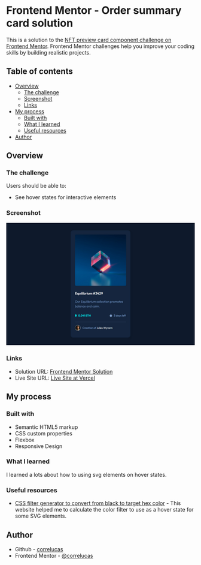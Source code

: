 # Frontend Mentor - Order summary card solution

This is a solution to the [NFT preview card component challenge on Frontend Mentor](https://www.frontendmentor.io/challenges/nft-preview-card-component-SbdUL_w0U). Frontend Mentor challenges help you improve your coding skills by building realistic projects. 

## Table of contents

- [Overview](#overview)
  - [The challenge](#the-challenge)
  - [Screenshot](#screenshot)
  - [Links](#links)
- [My process](#my-process)
  - [Built with](#built-with)
  - [What I learned](#what-i-learned)
  - [Useful resources](#useful-resources)
- [Author](#author)

## Overview

### The challenge

Users should be able to:

- See hover states for interactive elements

### Screenshot

![](./screenshot/screenshot-desktop.jpg)



### Links

- Solution URL: [Frontend Mentor Solution](https://www.frontendmentor.io/solutions/nft-preview-card-componente-pure-html-css-ryoB5ePU5)
- Live Site URL: [Live Site at Vercel](https://nft-preview-card-m7r33tfw5-correlucas.vercel.app/)

## My process

### Built with

- Semantic HTML5 markup
- CSS custom properties
- Flexbox
- Responsive Design


### What I learned

I learned a lots about how to using svg elements on hover states.

### Useful resources

- [CSS filter generator to convert from black to target hex color](https://codepen.io/sosuke/pen/Pjoqqp) - This website helped me to calculate the color filter to use as a hover state for some SVG elements.


## Author
- Github - [correlucas](https://github.com/correlucas/order-summary-component)
- Frontend Mentor - [@correlucas](https://www.frontendmentor.io/profile/yourusername)

